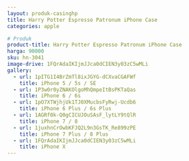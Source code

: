 ```yaml
---
layout: produk-casinghp
title: Harry Potter Espresso Patronum iPhone Case
categories: apple

# Produk
product-title: Harry Potter Espresso Patronum iPhone Case
harga: 90000
sku: hn-3041
image-drive: 1FQrAdaIKIjmJJca0dCIEN3y03zC5wMLi
gallery:
  - url: 1pITG1I4BrZmTl8ixJGYG-dCXvaCGAFWf
    title: iPhone 5 / 5s / SE
  - url: 1P3w0r0yZNAKOlgoMhQmpeItBsPKTaQas
    title: iPhone 6 / 6s
  - url: 1pO7XTWjhjUk1TJ0XMucbsFyRwj-Ucdb6
    title: iPhone 6 Plus / 6s Plus
  - url: 1AGRf0k-Q0gCICUJOuSAsF_lytLY9tQlR
    title: iPhone 7 / 8
  - url: 1juxhnCrOwbKFJQ2L9n3GsTK_Re899zPE
    title: iPhone 7 Plus / 8 Plus
  - url: 1FQrAdaIKIjmJJca0dCIEN3y03zC5wMLi
    title: iPhone X
---
```

